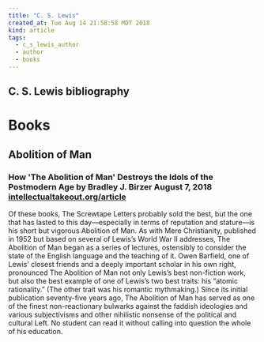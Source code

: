 ```yaml
---
title: "C. S. Lewis"
created_at: Tue Aug 14 21:58:58 MDT 2018
kind: article
tags:
  - c_s_lewis_author
  - author
  - books
---
```


<h2>
  C. S. Lewis bibliography
  <a href="https://en.wikipedia.org/wiki/C._S._Lewis_bibliography" target="_blank"></a>
</h2>

<h1>Books</h1>

<h2>Abolition of Man</h2>

<h3>
  How 'The Abolition of Man' Destroys the Idols of the Postmodern Age
  by Bradley J. Birzer August 7, 2018
  <a href="https://www.intellectualtakeout.org/article/how-abolition-man-destroys-idols-postmodern-age" target="_blank">intellectualtakeout.org/article</a>
</h3>

Of these books, The Screwtape Letters probably sold the best, but the
one that has lasted to this day—especially in terms of reputation
and stature—is his short but vigorous Abolition of Man. As with Mere
Christianity, published in 1952 but based on several of Lewis’s World
War II addresses, The Abolition of Man began as a series of lectures,
ostensibly to consider the state of the English language and the
teaching of it. Owen Barfield, one of Lewis’ closest friends and a
deeply important scholar in his own right, pronounced The Abolition of
Man not only Lewis’s best non-fiction work, but also the best example
of one of Lewis’s two best traits: his “atomic rationality.” (The
other trait was his romantic mythmaking.) Since its initial publication
seventy-five years ago, The Abolition of Man has served as one of the
finest non-reactionary bulwarks against the faddish ideologies and various
subjectivisms and other nihilistic nonsense of the political and cultural
Left. No student can read it without calling into question the whole of
his education.

<!--
html boilerplate fragments
<a href="" target="_blank"></a>
<a name=""></a>
<img src="" width="400px">
<ul>
  <li></li>
  <li><a href="" target="_blank"></a></li>
</ul>
<pre>
</pre>
<p style="margin-bottom: 2em;"></p>
<hr style="border: 0; height: 3px; background: #333; background-image: linear-gradient(to right, #ccc, #333, #ccc);">
<pre><code>
</code></pre>
<math xmlns='http://www.w3.org/1998/Math/MathML' display='block'>
</math>
-->
